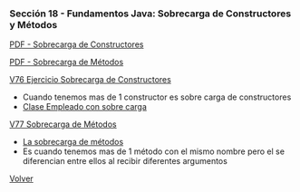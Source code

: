 ### Sección 18 - Fundamentos Java: Sobrecarga de Constructores y Métodos

[PDF - Sobrecarga de Constructores](Apuntes/15-01-SobrecargaConstructores-CFJ.pdf)

[PDF - Sobrecarga de Métodos](Apuntes/15-02-SobrecargaMetodos-CFJ.pdf)

[V76 Ejercicio Sobrecarga de Constructores](V76_Herencia_en_Java/src)
- Cuando tenemos mas de 1 constructor es sobre carga de constructores
- [Clase Empleado con sobre carga](V76_Herencia_en_Java/src/domain/Empleado.java)

[V77 Sobrecarga de Métodos](V77_Ejercicios_Sobrecarga_de_metodos/src)
- [La sobrecarga de métodos](V77_Ejercicios_Sobrecarga_de_metodos/src/operaciones/Operaciones.java) 
- Es cuando tenemos mas de 1 método con el mismo
nombre pero el se diferencian entre ellos al recibir diferentes argumentos

[Volver](../)